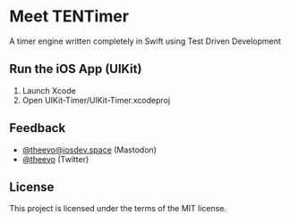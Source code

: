 # Meet TENTimer

A timer engine written completely in Swift using Test Driven Development

## Run the iOS App (UIKit)

1. Launch Xcode
2. Open UIKit-Timer/UIKit-Timer.xcodeproj

## Feedback

- [@theevo@iosdev.space](https://iosdev.space/@theevo) (Mastodon)
- [@theevo](https://twitter.com/theevo) (Twitter)

## License

This project is licensed under the terms of the MIT license.
